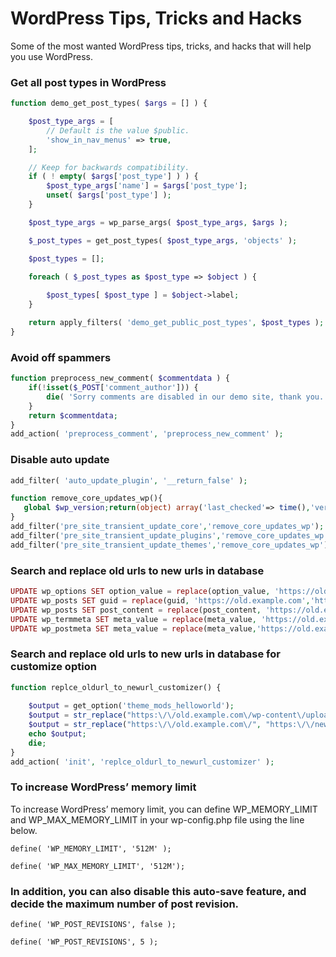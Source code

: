 # WordPress Tips, Tricks and Hacks
Some of the most wanted WordPress tips, tricks, and hacks that will help you use WordPress.

### Get all post types in WordPress

```php
function demo_get_post_types( $args = [] ) {

	$post_type_args = [
		// Default is the value $public.
		'show_in_nav_menus' => true,
	];

	// Keep for backwards compatibility.
	if ( ! empty( $args['post_type'] ) ) {
		$post_type_args['name'] = $args['post_type'];
		unset( $args['post_type'] );
	}

	$post_type_args = wp_parse_args( $post_type_args, $args );

	$_post_types = get_post_types( $post_type_args, 'objects' );

	$post_types = [];

	foreach ( $_post_types as $post_type => $object ) {
		
		$post_types[ $post_type ] = $object->label;
	}

	return apply_filters( 'demo_get_public_post_types', $post_types );
}
```

### Avoid off spammers

```php
function preprocess_new_comment( $commentdata ) {
	if(!isset($_POST['comment_author'])) {
		die( 'Sorry comments are disabled in our demo site, thank you.' );
	}
	return $commentdata;
}
add_action( 'preprocess_comment', 'preprocess_new_comment' );
```

### Disable auto update

```php
add_filter( 'auto_update_plugin', '__return_false' );
```

```php
function remove_core_updates_wp(){
   global $wp_version;return(object) array('last_checked'=> time(),'version_checked'=> $wp_version,);
}
add_filter('pre_site_transient_update_core','remove_core_updates_wp');
add_filter('pre_site_transient_update_plugins','remove_core_updates_wp');
add_filter('pre_site_transient_update_themes','remove_core_updates_wp');
```


### Search and replace old urls to new urls in database

```php
UPDATE wp_options SET option_value = replace(option_value, 'https://old.example.com', 'https://new.example.com') WHERE option_name = 'home' OR option_name = 'siteurl';
UPDATE wp_posts SET guid = replace(guid, 'https://old.example.com','https://new.example.com');
UPDATE wp_posts SET post_content = replace(post_content, 'https://old.example.com','https://new.example.com');
UPDATE wp_termmeta SET meta_value = replace(meta_value, 'https://old.example.com','https://new.example.com');
UPDATE wp_postmeta SET meta_value = replace(meta_value,'https://old.example.com','https://new.example.com');
```

### Search and replace old urls to new urls in database for customize option

```php
function replce_oldurl_to_newurl_customizer() {
		
	$output = get_option('theme_mods_helloworld');
	$output = str_replace("https:\/\/old.example.com\/wp-content\/uploads\/", "https:\/\/new.example.com\/demo-images\/", json_encode($output));
	$output = str_replace("https:\/\/old.example.com\/", "https:\/\/new.example.com\/", $output);
	echo $output;
	die;
}
add_action( 'init', 'replce_oldurl_to_newurl_customizer' );
```

### To increase WordPress’ memory limit
To increase WordPress’ memory limit, you can define WP_MEMORY_LIMIT and WP_MAX_MEMORY_LIMIT in your wp-config.php file using the line below.

<code>define( 'WP_MEMORY_LIMIT', '512M' );</code>

<code>define( 'WP_MAX_MEMORY_LIMIT', '512M');</code>

### In addition, you can also disable this auto-save feature, and decide the maximum number of post revision.

<code>define( 'WP_POST_REVISIONS', false );</code>

<code>define( 'WP_POST_REVISIONS', 5 );</code>
